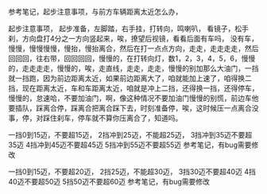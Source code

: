 参考笔记，起步注意事项，与前方车辆距离太近怎么办，

起步注意事项，
起步准备，左脚踏，右手挂，打转向，鸣喇叭，
看镜子，松手刹，方向盘打4分之一方向竖起来，唉，撩望后视镜，看看后面有车吗，
没有车，慢慢，慢慢慢慢，慢抬，慢抬离合，然后在打一点点方向，走走，走走走走，然后回回回，往右带，回回回回，慢慢的，在打转向灯，数1，2，3，4，5，6，慢慢的，走走走走，慢慢的，唉，走直线，走走，走走，慢慢的别加那么大油门，一挡就一挡跑，因为前边距离太近，如果前边距离大了，咱就能加上速了，咱得换二挡，现在距离太近，车和车距离太近，咱就是冲上二挡，还得换一挡，还得停车，慢慢的，怠速哈，不要加油门，啊，像这种情况不要加油门慢慢的别慌，前边车他要插队，踩离合停，踩离合把离合踩下去，时刻准备停，唉，这时候压一点离合没事，停，对踩住刹车，停车就不算你压离合了，知道吗。



一挡0到15迈，不要超15迈，
2挡冲到25迈，不能超25迈，
3挡冲到35迈不要超35迈
4挡冲到45迈不要超45迈
5挡冲到55迈不要超55迈
参考笔记，有bug需要修改



一挡0到15迈，不要超20迈，
2挡25迈，不能超30迈，
3挡30迈不要超40迈
4挡40迈不要超50迈
5挡50迈不要超60迈
参考笔记，有bug需要修改